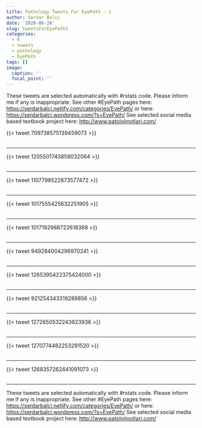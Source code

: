 ```yaml
---
title: Pathology Tweets For EyePath - 1
author: Serdar Balci
date: '2020-06-28'
slug: tweetsForEyePath1
categories:
  - R
  - tweets
  - pathology
  - EyePath
tags: []
image:
  caption: ''
  focal_point: ''
---
```



These tweets are selected automatically with #rstats code. Please inform me if any is inappropriate.
See other #EyePath pages here: https://serdarbalci.netlify.com/categories/EyePath/  or here: https://serdarbalci.wordpress.com/?s=EyePath/ 
See selected social media based textbook project here: http://www.patolojinotlari.com/

{{< tweet 709738575139459073 >}}
<br>
<br>
<hr>
{{< tweet 1205501743859032064 >}}
<br>
<br>
<hr>
{{< tweet 1107798522873577472 >}}
<br>
<br>
<hr>
{{< tweet 1017555425632251905 >}}
<br>
<br>
<hr>
{{< tweet 1017192988722618368 >}}
<br>
<br>
<hr>
{{< tweet 949284004296970241 >}}
<br>
<br>
<hr>
{{< tweet 1265395422375424000 >}}
<br>
<br>
<hr>
{{< tweet 921254343319289856 >}}
<br>
<br>
<hr>
{{< tweet 1272650532243623936 >}}
<br>
<br>
<hr>
{{< tweet 1270774482253291520 >}}
<br>
<br>
<hr>
{{< tweet 1268357262441091073 >}}
<br>
<br>
<hr>


These tweets are selected automatically with #rstats code. Please inform me if any is inappropriate.
See other #EyePath pages here: https://serdarbalci.netlify.com/categories/EyePath/  or here: https://serdarbalci.wordpress.com/?s=EyePath/ 
See selected social media based textbook project here: http://www.patolojinotlari.com/
